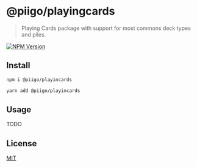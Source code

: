 # @piigo/playingcards

> Playing Cards package with support for most commons deck types and piles.

[![NPM Version][npm-image]][npm-url]

## Install

```bash
npm i @piigo/playincards
```

```bash
yarn add @piigo/playincards
```

## Usage

TODO

## License

[MIT](http://vjpr.mit-license.org)

[npm-image]: https://img.shields.io/npm/v/@piigo/playingcards
[npm-url]: https://www.npmjs.com/package/@piigo/playingcards
